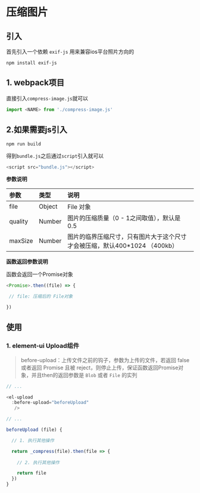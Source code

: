 # 压缩图片

## 引入
首先引入一个依赖 `exif-js` 用来兼容ios平台照片方向的
```
npm install exif-js
```
## 1. webpack项目

直接引入`compress-image.js`就可以
```javascript
import <NAME> from './compress-image.js'
```

## 2.如果需要js引入

```
npm run build
```
得到`bundle.js`之后通过`script`引入就可以
```javascript
<script src="bundle.js"></script>
```


**参数说明**
<table>
<thead>
<tr>
<th style="text-align:left">参数</th>
<th style="text-align:left">类型</th>
<th style="text-align:left">说明</th>
</tr>
</thead>
<tbody>
<tr>
<td style="text-align:left">file</td>
<td style="text-align:left">Object</td>
<td style="text-align:left">File 对象</td>
</tr>
<tr>
<td style="text-align:left">quality</td>
<td style="text-align:left">Number</td>
<td style="text-align:left">图片的压缩质量（0 - 1之间取值），默认是 0.5 </td>
</tr>
<tr>
<td style="text-align:left">maxSize</td>
<td style="text-align:left">Number</td>
<td style="text-align:left">图片的临界压缩尺寸，只有图片大于这个尺寸才会被压缩，默认400*1024 （400kb）</td>
</tr>
</tbody>
</table>

**函数返回参数说明**

函数会返回一个Promise对象

```javascript
<Promise>.then((file) => {

 // file: 压缩后的 File对象

})
```


## 使用

### 1. element-ui Upload组件

> before-upload：上传文件之前的钩子，参数为上传的文件，若返回 false 或者返回 Promise 且被 reject，则停止上传，保证函数返回Promise对象，并且then的返回参数是 `Blob` 或者 `File` 的实列

```javascript
// ...

<el-upload
  :before-upload="beforeUpload"
   />

// ...

beforeUpload (file) {

  // 1. 执行其他操作

  return _compress(file).then(file => {
    
    // 2. 执行其他操作

    return file
  })
}

```